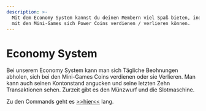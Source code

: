 ```yaml
---
description: >-
  Mit dem Economy System kannst du deinen Membern viel Spaß bieten, indem sie
  mit den Mini-Games sich Power Coins verdienen / verlieren können.
---
```


# Economy System

Bei unserem Economy System kann man sich Tägliche Beohnungen abholen, sich bei den Mini-Games Coins verdienen oder sie Verlieren. Man kann auch seinen Kontonstand angucken und seine letzten Zehn Transaktionen sehen. Zurzeit gibt es den Münzwurf und die Slotmaschine.

Zu den Commands geht es [>>hier<<](../commands/user-commands/economy.md) lang.
